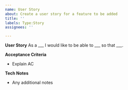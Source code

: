 ```yaml
---
name: User Story
about: Create a user story for a feature to be added
title: ''
labels: Type:Story
assignees: ''

---
```


**User Story**
As a ___ I would like to be able to ___ so that ___.

**Acceptance Criteria**
- Explain AC

**Tech Notes**
- Any additional notes
